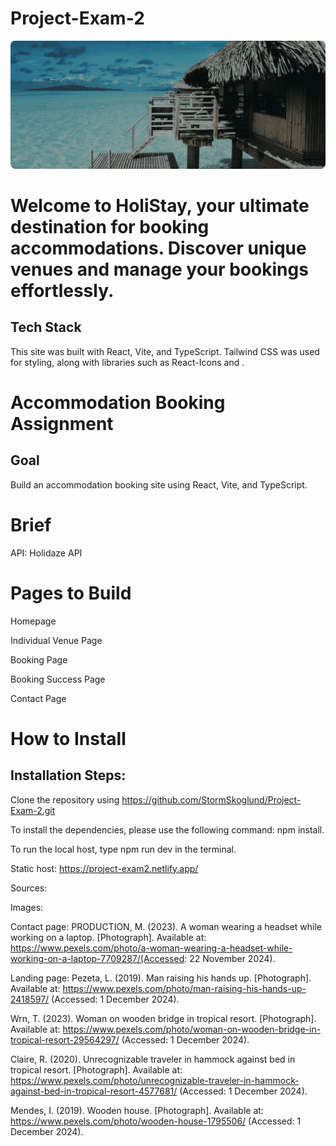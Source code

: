 # Project-Exam-2

![Alt text](/public/assets/hero-image-holistay-min.png)

# Welcome to HoliStay, your ultimate destination for booking accommodations. Discover unique venues and manage your bookings effortlessly.

## Tech Stack

This site was built with React, Vite, and TypeScript. Tailwind CSS was used for styling, along with libraries such as React-Icons and .

# Accommodation Booking Assignment

## Goal

Build an accommodation booking site using React, Vite, and TypeScript.

# Brief

API: Holidaze API

# Pages to Build

Homepage

Individual Venue Page

Booking Page

Booking Success Page

Contact Page

# How to Install

## Installation Steps:

Clone the repository using https://github.com/StormSkoglund/Project-Exam-2.git

To install the dependencies, please use the following command: npm install.

To run the local host, type npm run dev in the terminal.

Static host: https://project-exam2.netlify.app/

Sources:

Images:

Contact page:
PRODUCTION, M. (2023). A woman wearing a headset while working on a laptop. [Photograph]. Available at: https://www.pexels.com/photo/a-woman-wearing-a-headset-while-working-on-a-laptop-7709287/(Accessed: 22 November 2024).

Landing page:
Pezeta, L. (2019). Man raising his hands up. [Photograph]. Available at: https://www.pexels.com/photo/man-raising-his-hands-up-2418597/ (Accessed: 1 December 2024).

Wrn, T. (2023). Woman on wooden bridge in tropical resort. [Photograph]. Available at: https://www.pexels.com/photo/woman-on-wooden-bridge-in-tropical-resort-29564297/ (Accessed: 1 December 2024).

Claire, R. (2020). Unrecognizable traveler in hammock against bed in tropical resort. [Photograph]. Available at: https://www.pexels.com/photo/unrecognizable-traveler-in-hammock-against-bed-in-tropical-resort-4577681/ (Accessed: 1 December 2024).

Mendes, I. (2019). Wooden house. [Photograph]. Available at: https://www.pexels.com/photo/wooden-house-1795506/ (Accessed: 1 December 2024).
